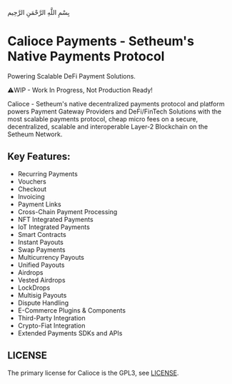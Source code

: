 بِسْمِ اللَّهِ الرَّحْمَنِ الرَّحِيم

# Calioce Payments - Setheum's Native Payments Protocol

Powering Scalable DeFi Payment Solutions.

⚠️WIP - Work In Progress, Not Production Ready!

Calioce - Setheum's native decentralized payments protocol and platform powers Payment Gateway Providers and DeFi/FinTech Solutions with the most scalable payments protocol, cheap micro fees on a secure, decentralized, scalable and interoperable Layer-2 Blockchain on the Setheum Network.

## Key Features:

- Recurring Payments
- Vouchers
- Checkout
- Invoicing
- Payment Links
- Cross-Chain Payment Processing
- NFT Integrated Payments
- IoT Integrated Payments
- Smart Contracts
- Instant Payouts
- Swap Payments
- Multicurrency Payouts
- Unified Payouts
- Airdrops
- Vested Airdrops
- LockDrops
- Multisig Payouts
- Dispute Handling
- E-Commerce Plugins & Components
- Third-Party Integration
- Crypto-Fiat Integration
- Extended Payments SDKs and APIs

## LICENSE
The primary license for Calioce is the GPL3, see [LICENSE](https://github.com/Setheum-Labs/Calioce/blob/main/LICENSE.md).
